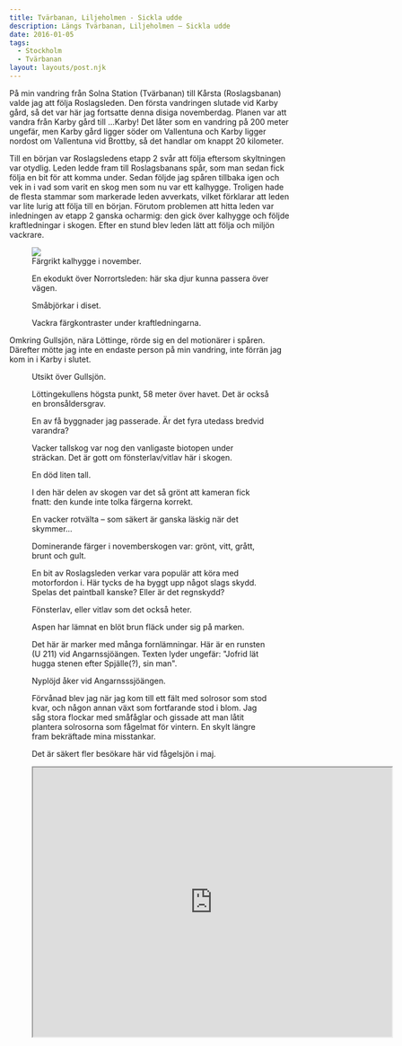 ```yaml
---
title: Tvärbanan, Liljeholmen - Sickla udde
description: Längs Tvärbanan, Liljeholmen – Sickla udde
date: 2016-01-05 
tags:
  - Stockholm
  - Tvärbanan
layout: layouts/post.njk
---
```

På min vandring från Solna Station (Tvärbanan) till Kårsta (Roslagsbanan) valde jag att följa Roslagsleden. Den första vandringen slutade vid Karby gård, så det var här jag fortsatte denna disiga novemberdag. Planen var att vandra från Karby gård till ...Karby! Det låter som en vandring på 200 meter ungefär, men Karby gård ligger söder om Vallentuna och Karby ligger nordost om Vallentuna vid Brottby, så det handlar om knappt 20 kilometer.

Till en början var Roslagsledens etapp 2 svår att följa eftersom skyltningen var otydlig. Leden ledde fram till Roslagsbanans spår, som man sedan fick följa en bit för att komma under. Sedan följde jag spåren tillbaka igen och vek in i vad som varit en skog men som nu var ett kalhygge. Troligen hade de flesta stammar som markerade leden avverkats, vilket förklarar att leden var lite lurig att följa till en början. Förutom problemen att hitta leden var inledningen av etapp 2 ganska ocharmig: den gick över kalhygge och följde kraftledningar i skogen. Efter en stund blev leden lätt att följa och miljön vackrare.

<figure class="wp-block-image alignfull"><img src="./photos/roslagsleden-etapp-2-dscf5059-20181106.png"/><figcaption>Färgrikt kalhygge i november.</figcaption></figure>

<!-- wp:image {"id":687,"align":"full"} -->

<figure class="wp-block-image alignfull"><a href="./photos/roslagsleden-etapp-2-dscf5060-20181106.jpg"><img src="./photos/roslagsleden-etapp-2-dscf5060-20181106.jpg" alt="" class="wp-image-687"/></a><figcaption>En ekodukt över Norrortsleden: här ska djur kunna passera över vägen.</figcaption></figure>
<!-- /wp:image -->

<!-- wp:image {"id":686,"align":"full"} -->

<figure class="wp-block-image alignfull"><a href="./photos/roslagsleden-etapp-2-dscf5062-20181106.jpg"><img src="./photos/roslagsleden-etapp-2-dscf5062-20181106.jpg" alt="" class="wp-image-686"/></a><figcaption>Småbjörkar i diset.</figcaption></figure>
<!-- /wp:image -->

<!-- wp:image {"id":685,"align":"center"} -->
<div class="wp-block-image"><figure class="aligncenter"><a href="./photos/roslagsleden-etapp-2-dscf5067-20181106.jpg"><img src="./photos/roslagsleden-etapp-2-dscf5067-20181106.jpg" alt="" class="wp-image-685"/></a><figcaption>Vackra färgkontraster under kraftledningarna.</figcaption></figure></div>
<!-- /wp:image -->

Omkring Gullsjön, nära Löttinge, rörde sig en del motionärer i spåren. Därefter mötte jag inte en endaste person på min vandring, inte förrän jag kom in i Karby i slutet.

<!-- wp:image {"id":684,"align":"full"} -->
<figure class="wp-block-image alignfull"><a href="./photos/roslagsleden-etapp-2-dscf5069-20181106.jpg"><img src="./photos/roslagsleden-etapp-2-dscf5069-20181106.jpg" alt="" class="wp-image-684"/></a><figcaption>Utsikt över Gullsjön.</figcaption></figure>
<!-- /wp:image -->

<!-- wp:image {"id":683,"align":"none"} -->
<figure class="wp-block-image alignnone"><a href="./photos/roslagsleden-etapp-2-dscf5079-20181106.jpg"><img src="./photos/roslagsleden-etapp-2-dscf5079-20181106.jpg" alt="" class="wp-image-683"/></a><figcaption>Löttingekullens högsta punkt, 58 meter över havet. Det är också en bronsåldersgrav.</figcaption></figure>
<!-- /wp:image -->

<!-- wp:image {"id":682,"align":"none"} -->
<figure class="wp-block-image alignnone"><a href="./photos/roslagsleden-etapp-2-dscf5083-20181106.jpg"><img src="./photos/roslagsleden-etapp-2-dscf5083-20181106.jpg" alt="" class="wp-image-682"/></a><figcaption>En av få byggnader jag passerade. Är det fyra utedass bredvid varandra?</figcaption></figure>
<!-- /wp:image -->

<!-- wp:image {"id":681,"align":"full"} -->
<figure class="wp-block-image alignfull"><a href="./photos/roslagsleden-etapp-2-dscf5097-20181106.jpg"><img src="./photos/roslagsleden-etapp-2-dscf5097-20181106.jpg" alt="" class="wp-image-681"/></a><figcaption>Vacker tallskog var nog den vanligaste biotopen under sträckan. Det är gott om fönsterlav/vitlav här i skogen.</figcaption></figure>
<!-- /wp:image -->

<!-- wp:image {"id":680,"align":"full"} -->
<figure class="wp-block-image alignfull"><a href="./photos/roslagsleden-etapp-2-dscf5099-20181106.jpg"><img src="./photos/roslagsleden-etapp-2-dscf5099-20181106.jpg" alt="" class="wp-image-680"/></a><figcaption>En död liten tall.</figcaption></figure>
<!-- /wp:image -->

<!-- wp:image {"id":679,"align":"full"} -->
<figure class="wp-block-image alignfull"><a href="./photos/roslagsleden-etapp-2-dscf5107-20181106.jpg"><img src="./photos/roslagsleden-etapp-2-dscf5107-20181106.jpg" alt="" class="wp-image-679"/></a><figcaption>I den här delen av skogen var det så grönt att kameran fick fnatt: den kunde inte tolka färgerna korrekt.</figcaption></figure>
<!-- /wp:image -->

<!-- wp:image {"id":678,"align":"full"} -->
<figure class="wp-block-image alignfull"><a href="./photos/roslagsleden-etapp-2-dscf5117-20181106.jpg"><img src="./photos/roslagsleden-etapp-2-dscf5117-20181106.jpg" alt="" class="wp-image-678"/></a><figcaption>En vacker rotvälta – som säkert är ganska läskig när det skymmer...</figcaption></figure>
<!-- /wp:image -->

<!-- wp:image {"id":677,"align":"full"} -->
<figure class="wp-block-image alignfull"><a href="./photos/roslagsleden-etapp-2-dscf5124-20181106.jpg"><img src="./photos/roslagsleden-etapp-2-dscf5124-20181106.jpg" alt="" class="wp-image-677"/></a><figcaption>Dominerande färger i novemberskogen var: grönt, vitt, grått, brunt och gult.</figcaption></figure>
<!-- /wp:image -->

<!-- wp:image {"id":676,"align":"none"} -->
<figure class="wp-block-image alignnone"><a href="./photos/roslagsleden-etapp-2-dscf5127-20181106.jpg"><img src="./photos/roslagsleden-etapp-2-dscf5127-20181106.jpg" alt="" class="wp-image-676"/></a><figcaption>En bit av Roslagsleden verkar vara populär att köra med motorfordon i. Här tycks de ha byggt upp något slags skydd. Spelas det paintball kanske? Eller är det regnskydd?</figcaption></figure>
<!-- /wp:image -->

<!-- wp:image {"id":675,"align":"none"} -->
<figure class="wp-block-image alignnone"><a href="./photos/roslagsleden-etapp-2-dscf5132-20181106.jpg"><img src="./photos/roslagsleden-etapp-2-dscf5132-20181106.jpg" alt="" class="wp-image-675"/></a><figcaption>Fönsterlav, eller vitlav som det också heter.</figcaption></figure>
<!-- /wp:image -->

<!-- wp:image {"id":673,"align":"none"} -->
<figure class="wp-block-image alignnone"><a href="./photos/roslagsleden-etapp-2-dscf5137-20181106.jpg"><img src="./photos/roslagsleden-etapp-2-dscf5137-20181106.jpg" alt="" class="wp-image-673"/></a><figcaption>Aspen har lämnat en blöt brun fläck under sig på marken.</figcaption></figure>
<!-- /wp:image -->

<!-- wp:image {"id":672,"align":"none"} -->
<figure class="wp-block-image alignnone"><a href="./photos/roslagsleden-etapp-2-dscf5147-20181106.jpg"><img src="./photos/roslagsleden-etapp-2-dscf5147-20181106.jpg" alt="" class="wp-image-672"/></a><figcaption>Det här är marker med många fornlämningar. Här är en runsten (U 211) vid Angarnssjöängen. Texten lyder ungefär: "Jofrid lät hugga stenen efter Spjälle(?), sin man".</figcaption></figure>
<!-- /wp:image -->

<!-- wp:image {"id":671,"align":"full"} -->
<figure class="wp-block-image alignfull"><a href="./photos/roslagsleden-etapp-2-dscf5150-20181106.jpg"><img src="./photos/roslagsleden-etapp-2-dscf5150-20181106.jpg" alt="" class="wp-image-671"/></a><figcaption>Nyplöjd åker vid Angarnsssjöängen.</figcaption></figure>
<!-- /wp:image -->

<!-- wp:image {"id":670,"align":"none"} -->
<figure class="wp-block-image alignnone"><a href="./photos/roslagsleden-etapp-2-dscf5152-20181106.jpg"><img src="./photos/roslagsleden-etapp-2-dscf5152-20181106.jpg" alt="" class="wp-image-670"/></a><figcaption>Förvånad blev jag när jag kom till ett fält med solrosor som stod kvar, och någon annan växt som fortfarande stod i blom. Jag såg stora flockar med småfåglar och gissade att man låtit plantera solrosorna som fågelmat för vintern. En skylt längre fram bekräftade mina misstankar.</figcaption></figure>
<!-- /wp:image -->

<!-- wp:image {"id":669,"align":"full"} -->
<figure class="wp-block-image alignfull"><a href="./photos/roslagsleden-etapp-2-dscf5158-20181106.jpg"><img src="./photos/roslagsleden-etapp-2-dscf5158-20181106.jpg" alt="" class="wp-image-669"/></a><figcaption>Det är säkert fler besökare här vid fågelsjön i maj.</figcaption></figure>
<!-- /wp:image -->

<figure><iframe src="https://www.google.com/maps/d/embed?mid=1JMLgZL2ePoT5AoORTdbIYXEaQaC5MUp9" width="640" height="480"></iframe></figure>



